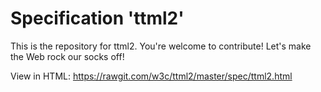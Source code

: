 
# Specification 'ttml2'

This is the repository for ttml2. You're welcome to contribute! Let's make the Web rock our socks
off!

View in HTML:
https://rawgit.com/w3c/ttml2/master/spec/ttml2.html
